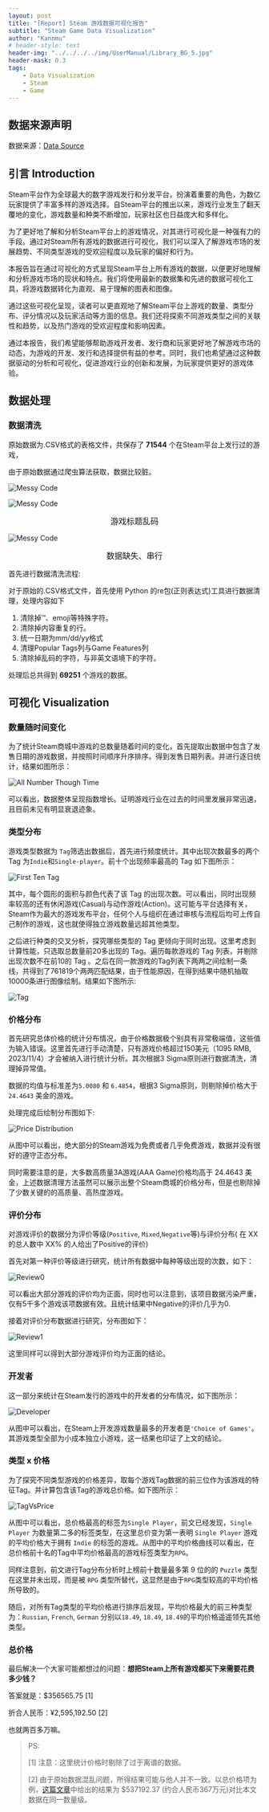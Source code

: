 ```yaml
---
layout: post
title: "[Report] Steam 游戏数据可视化报告"
subtitle: "Steam Game Data Visualization"
author: "Kannmu"
# header-style: text
header-img: "../../../../img/UserManual/Library_BG_5.jpg"
header-mask: 0.3
tags:
    - Data Visualization
    - Steam
    - Game
---
```


## 数据来源声明

数据来源：[Data Source](https://www.kaggle.com/datasets/nikatomashvili/steam-games-dataset)

## 引言 Introduction

Steam平台作为全球最大的数字游戏发行和分发平台，扮演着重要的角色，为数亿玩家提供了丰富多样的游戏选择。自Steam平台的推出以来，游戏行业发生了翻天覆地的变化，游戏数量和种类不断增加，玩家社区也日益庞大和多样化。

为了更好地了解和分析Steam平台上的游戏情况，对其进行可视化是一种强有力的手段。通过对Steam所有游戏的数据进行可视化，我们可以深入了解游戏市场的发展趋势、不同类型游戏的受欢迎程度以及玩家的偏好和行为。

本报告旨在通过可视化的方式呈现Steam平台上所有游戏的数据，以便更好地理解和分析游戏市场的现状和特点。我们将使用最新的数据集和先进的数据可视化工具，将游戏数据转化为直观、易于理解的图表和图像。

通过这些可视化呈现，读者可以更直观地了解Steam平台上游戏的数量、类型分布、评分情况以及玩家活动等方面的信息。我们还将探索不同游戏类型之间的关联性和趋势，以及热门游戏的受欢迎程度和影响因素。

通过本报告，我们希望能够帮助游戏开发者、发行商和玩家更好地了解游戏市场的动态，为游戏的开发、发行和选择提供有益的参考。同时，我们也希望通过这种数据驱动的分析和可视化，促进游戏行业的创新和发展，为玩家提供更好的游戏体验。

## 数据处理

### 数据清洗

原始数据为.CSV格式的表格文件，共保存了 **71544** 个在Steam平台上发行过的游戏，

由于原始数据通过爬虫算法获取，数据比较脏。

![Messy Code](../../../../img/SteamData/MessyCode.png)

![Messy Code](../../../../img/SteamData/MessyCode_1.png)

<center><font size = 3> 游戏标题乱码 </font></center>

![Messy Code](../../../../img/SteamData/MessyCode_2.png)

<center><font size = 3> 数据缺失、串行 </font></center>

首先进行数据清洗流程:

对于原始的.CSV格式文件，首先使用 Python 的re包(正则表达式)工具进行数据清理，处理内容如下

1. 清除掉™、emoji等特殊字符。
2. 清除掉内容重复的行。
3. 统一日期为mm/dd/yy格式
4. 清理Popular Tags列与Game Features列
5. 清除掉乱码的字符，与非英文语境下的字符。

处理后总共得到 **69251** 个游戏的数据。

## 可视化 Visualization

### 数量随时间变化

为了统计Steam商城中游戏的总数量随着时间的变化，首先提取出数据中包含了发售日期的游戏数据，并按照时间顺序升序排序。得到发售日期列表。并进行逐日统计，结果如图所示：

![All Number Though Time](../../../../img/SteamData/Numbe-of-games-in-total-through-time.png)

可以看出，数据整体呈现指数增长。证明游戏行业在过去的时间里发展非常迅速，且目前未见有明显衰退迹象。

### 类型分布

游戏类型数据为 ```Tag```筛选出数据后，首先进行频度统计。其中出现次数最多的两个 Tag 为```Indie```和```Single-player```。前十个出现频率最高的 Tag 如下图所示：

![First Ten  Tag](../../../../img/SteamData/First-Ten-Tag-Count.png)

其中，每个圆形的面积与颜色代表了该 Tag 的出现次数。可以看出，同时出现频率较高的还有休闲游戏(Casual)与动作游戏(Action)。这可能与平台选择有关，Steam作为最大的游戏发布平台，任何个人与组织在通过审核与流程后均可上传自己制作的游戏，这也就使得独立游戏数量远超其他类型。

之后进行种类的交叉分析，探究哪些类型的 Tag 更倾向于同时出现。这里考虑到计算性能，只选取总数量前20多出现的 Tag。遍历每款游戏的 Tag 列表，并剔除出现次数不在前10的 Tag 。之后在同一款游戏的Tag列表下两两之间绘制一条线，共得到了761819个两两匹配结果，由于性能原因，在得到结果中随机抽取10000条进行图像绘制。结果如下图所示:

![Tag](../../../../img/SteamData/Tag-Related.png)

### 价格分布

首先研究总体价格的统计分布情况，由于价格数据极个别具有非常极端值，这些值为输入错误。这里首先进行手动清楚，只有游戏价格超过150美元（1095 RMB, 2023/11/4）才会被纳入进行统计分析。其次根据3 Sigma原则进行数据清洗，清理掉异常值。

数据的均值与标准差为```5.0080``` 和 ```6.4854```，根据3 Sigma原则，则剔除掉价格大于 ```24.4643``` 美金的游戏。

处理完成后绘制分布图如下:

![Price Distribution](../../../../img/SteamData/Price-Distribution.png)

从图中可以看出，绝大部分的Steam游戏为免费或者几乎免费游戏，数据并没有很好的遵守正态分布。

同时需要注意的是，大多数高质量3A游戏(AAA Game)价格均高于 24.4643 美金，上述数据清理方法虽然可以展示出整个Steam商城的价格分布，但是也剔除掉了少数关键的的高质量、高热度游戏。

### 评价分布

对游戏评价的数据分为评价等级(```Positive```, ```Mixed```,```Negative```等)与评价分布( 在 XX 的总人数中 XX% 的人给出了Positive的评价)

首先对第一种评价等级进行研究，统计所有数据中每种等级出现的次数，如下：

![Review0](../../../../img/SteamData/Review.png)

可以看出大部分游戏的评价均为正面，同时也可以注意到，该项目数据污染严重，仅有5千多个游戏该项数据有效。且统计结果中Negative的评价几乎为0.

接着对评价分布数据进行研究，分布图如下：

![Review1](../../../../img/SteamData/Review_1.png)

这里同样可以得到大部分游戏评价均为正面的结论。

### 开发者

这一部分来统计在Steam发行的游戏中的开发者的分布情况，如下图所示：

![Developer](../../../../img/SteamData/Developer.png)

从图中可以看出，在Steam上开发游戏数量最多的开发者是```'Choice of Games'```。其游戏类型全部为小成本独立小游戏，这一结果也印证了上文的结论。

### 类型 x 价格

为了探究不同类型游戏的价格差异，取每个游戏Tag数据的前三位作为该游戏的特征Tag。并计算包含该Tag的游戏总价格。如下图所示：

![TagVsPrice](../../../../img/SteamData/TagVsPrice.png)

从图中可以看出，总价格最高的标签为```Single Player```，前文已经发现，```Single Player``` 为数量第二多的标签类型，在这里总价变为第一表明 ```Single Player``` 游戏的平均价格大于拥有 ```Indie``` 的标签的游戏。从图中的平均价格曲线可以看出，在总价格前十名的Tag中平均价格最高的游戏标签类型为```RPG```。

同样注意到，前文进行Tag分布分析时上榜前十数量最多第 9 位的的 ```Puzzle``` 类型在这里并未出现，而是被 ```RPG``` 类型所替代，这显然是由于```RPG```类型较高的平均价格所导致的。

随后，对所有Tag类型的平均价格进行排序后发现，平均价格最大的前三种类型为：```Russian```, ```French```, ```German``` 分别以```18.49```, ```18.49```, ```18.49```的平均价格遥遥领先其他类型。

### 总价格

最后解决一个大家可能都想过的问题：**想把Steam上所有游戏都买下来需要花费多少钱？**

答案就是：$356565.75 [1]

折合人民币：¥2,595,192.50 [2]

也就两百多万嘛。

> PS:
>
> [1] 注意：这里统计价格时剔除了过于离谱的数据。
>
> [2] 由于原始数据混乱问题，所得结果可能与他人并不一致。以总价格项为例，[这篇文章](https://zhuanlan.zhihu.com/p/245011556)中给出的结果为 $537192.37 (约合人民币367万元)对比本文数据在同一数量级。
